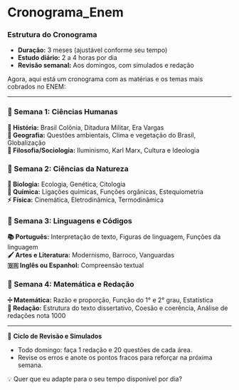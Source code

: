 # Cronograma_Enem


### **Estrutura do Cronograma**  
- **Duração:** 3 meses (ajustável conforme seu tempo)  
- **Estudo diário:** 2 a 4 horas por dia  
- **Revisão semanal:** Aos domingos, com simulados e redação  

Agora, aqui está um cronograma com as matérias e os temas mais cobrados no ENEM:

---

### **📅 Semana 1: Ciências Humanas**
**📖 História:** Brasil Colônia, Ditadura Militar, Era Vargas  
**📖 Geografia:** Questões ambientais, Clima e vegetação do Brasil, Globalização  
**📖 Filosofia/Sociologia:** Iluminismo, Karl Marx, Cultura e Ideologia  

### **📅 Semana 2: Ciências da Natureza**  
**🔬 Biologia:** Ecologia, Genética, Citologia  
**🧪 Química:** Ligações químicas, Funções orgânicas, Estequiometria  
**⚡ Física:** Cinemática, Eletrodinâmica, Termodinâmica  

### **📅 Semana 3: Linguagens e Códigos**  
**📚 Português:** Interpretação de texto, Figuras de linguagem, Funções da linguagem  
**🖌️ Artes e Literatura:** Modernismo, Barroco, Vanguardas  
**🇧🇷 Inglês ou Espanhol:** Compreensão textual  

### **📅 Semana 4: Matemática e Redação**  
**➗ Matemática:** Razão e proporção, Função do 1° e 2° grau, Estatística  
**📝 Redação:** Estrutura do texto dissertativo, Coesão e coerência, Análise de redações nota 1000  

---

🔁 **Ciclo de Revisão e Simulados**  
- Todo domingo: faça 1 redação e 20 questões de cada área.  
- Revise os erros e anote os pontos fracos para reforçar na próxima semana.  

💡 Quer que eu adapte para o seu tempo disponível por dia?
